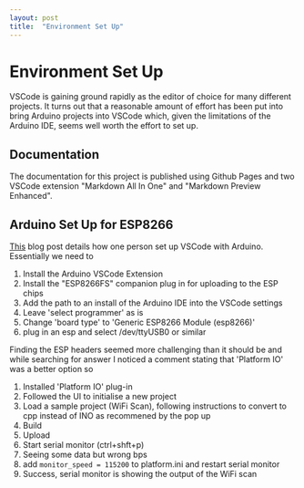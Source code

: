 ```yaml
---
layout: post
title:  "Environment Set Up"
---
```

# Environment Set Up

VSCode is gaining ground rapidly as the editor of choice for many different projects. It turns out that a reasonable amount of effort has been put into bring Arduino projects into VSCode which, given the limitations of the Arduino IDE, seems well worth the effort to set up.

## Documentation

The documentation for this project is published using Github Pages and two VSCode extension "Markdown All In One" and "Markdown Preview Enhanced".

## Arduino Set Up for ESP8266

[This](https://cuneyt.aliustaoglu.biz/en/enabling-arduino-intellisense-with-visual-studio-code/) blog post details how one person set up VSCode with Arduino. Essentially we need to 

1. Install the Arduino VSCode Extension
1. Install the "ESP8266FS" companion plug in for uploading to the ESP chips
1. Add the path to an install of the Arduino IDE into the VSCode settings
1. Leave 'select programmer' as is
1. Change 'board type' to 'Generic ESP8266 Module (esp8266)'
1. plug in an esp and select /dev/ttyUSB0 or similar

Finding the ESP headers seemed more challenging than it should be and while searching for answer I noticed a comment stating that 'Platform IO' was a better option so

1. Installed 'Platform IO' plug-in
1. Followed the UI to initialise a new project
2. Load a sample project (WiFi Scan), following instructions to convert to cpp instead of INO as recommened by the pop up
3. Build
4. Upload
5. Start serial monitor (ctrl+shft+p)
6. Seeing some data but wrong bps
7. add ```monitor_speed = 115200``` to platform.ini and restart serial monitor
8. Success, serial monitor is showing the output of the WiFi scan